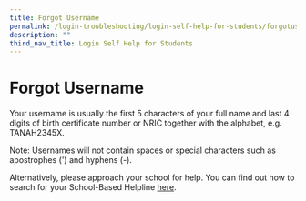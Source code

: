 ```yaml
---
title: Forgot Username
permalink: /login-troubleshooting/login-self-help-for-students/forgotusername/
description: ""
third_nav_title: Login Self Help for Students
---
```

Forgot Username
===============

 Your username is usually the first 5 characters of your full name and last 4 digits of birth certificate number or NRIC together with the alphabet, e.g. TANAH2345X.

Note: Usernames will not contain spaces or special characters such as apostrophes (') and hyphens (-).

 Alternatively, please approach your school for help. You can find out how to search for your School-Based Helpline [here](/login-troubleshooting/SchoolBasedHelpline/).
